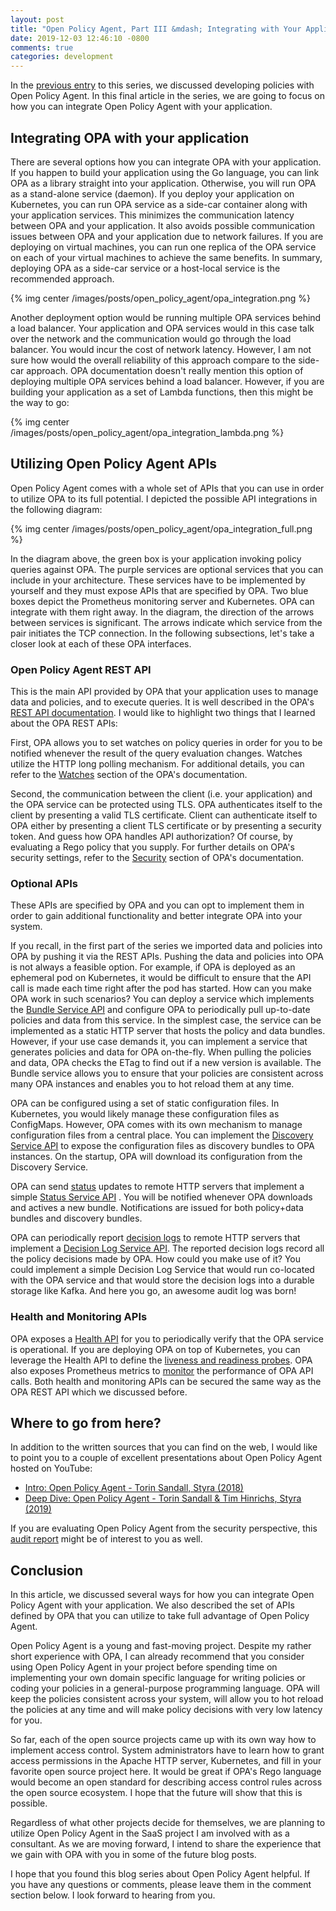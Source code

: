 ```yaml
---
layout: post
title: "Open Policy Agent, Part III &mdash; Integrating with Your Application"
date: 2019-12-03 12:46:10 -0800
comments: true
categories: development
---
```


In the [previous entry](/blog/2019/10/27/open-policy-agent-part-ii-developing-policies/) to this series, we discussed developing policies with Open Policy Agent. In this final article in the series, we are going to focus on how you can integrate Open Policy Agent with your application.

<!-- more -->

## Integrating OPA with your application

There are several options how you can integrate OPA with your application. If you happen to build your application using the Go language, you can link OPA as a library straight into your application. Otherwise, you will run OPA as a stand-alone service (daemon). If you deploy your application on Kubernetes, you can run OPA service as a side-car container along with your application services. This minimizes the communication latency between OPA and your application. It also avoids possible communication issues between OPA and your application due to network failures. If you are deploying on virtual machines, you can run one replica of the OPA service on each of your virtual machines to achieve the same benefits. In summary, deploying OPA as a side-car service or a host-local service is the recommended approach.

{% img center /images/posts/open_policy_agent/opa_integration.png %}

Another deployment option would be running multiple OPA services behind a load balancer. Your application and OPA services would in this case talk over the network and the communication would go through the load balancer. You would incur the cost of network latency. However, I am not sure how would the overall reliability of this approach compare to the side-car approach. OPA documentation doesn't really mention this option of deploying multiple OPA services behind a load balancer. However, if you are building your application as a set of Lambda functions, then this might be the way to go:

{% img center /images/posts/open_policy_agent/opa_integration_lambda.png %}

## Utilizing Open Policy Agent APIs

Open Policy Agent comes with a whole set of APIs that you can use in order to utilize OPA to its full potential. I depicted the possible API integrations in the following diagram:

{% img center /images/posts/open_policy_agent/opa_integration_full.png %}

In the diagram above, the green box is your application invoking policy queries against OPA. The purple services are optional services that you can include in your architecture. These services have to be implemented by yourself and they must expose APIs that are specified by OPA. Two blue boxes depict the Prometheus monitoring server and Kubernetes. OPA can integrate with them right away. In the diagram, the direction of the arrows between services is significant. The arrows indicate which service from the pair initiates the TCP connection. In the following subsections, let's take a closer look at each of these OPA interfaces.

###  Open Policy Agent REST API

This is the main API provided by OPA that your application uses to manage data and policies, and to execute queries. It is well described in the OPA's [REST API documentation](https://www.openpolicyagent.org/docs/latest/rest-api/). I would like to highlight two things that I learned about the OPA REST APIs:

First, OPA allows you to set watches on policy queries in order for you to be notified whenever the result of the query evaluation changes. Watches utilize the HTTP long polling mechanism. For additional details, you can refer to the [Watches](https://www.openpolicyagent.org/docs/latest/rest-api/#watches) section of the OPA's documentation.

Second, the communication between the client (i.e. your application) and the OPA service can be protected using TLS. OPA authenticates itself to the client by presenting a valid TLS certificate. Client can authenticate itself to OPA either by presenting a client TLS certificate or by presenting a security token. And guess how OPA handles API authorization? Of course, by evaluating a Rego policy that you supply. For further details on OPA's security settings, refer to the [Security](https://www.openpolicyagent.org/docs/latest/security/) section of OPA's documentation.

### Optional APIs

These APIs are specified by OPA  and you can opt to implement them in order to gain additional functionality and better integrate OPA into your system.

If you recall, in the first part of the series we imported data and policies into OPA by pushing it via the REST APIs. Pushing the data and policies into OPA is not always a feasible option. For example, if OPA is deployed as an ephemeral pod on Kubernetes, it would be difficult to ensure that the API call is made each time right after the pod has started.  How can you make OPA work in such scenarios? You can deploy a service which implements the [Bundle Service API](https://www.openpolicyagent.org/docs/latest/bundles/#bundle-service-api) and configure OPA to periodically pull up-to-date policies and data from this service. In the simplest case, the service can be implemented as a static HTTP server that hosts the policy and data bundles. However, if your use case demands it, you can implement a service that generates policies and data for OPA on-the-fly. When pulling the policies and data, OPA checks the ETag to find out if a new version is available. The Bundle service allows you to ensure that your policies are consistent across many OPA instances and enables you to hot reload them at any time.

OPA can be configured using a set of static configuration files. In Kubernetes, you would likely manage these configuration files as ConfigMaps. However, OPA comes with its own mechanism to manage configuration files from a central place. You can implement the [Discovery Service API](https://www.openpolicyagent.org/docs/latest/discovery/) to expose the configuration files as discovery bundles to OPA instances. On the startup, OPA will download its configuration from the Discovery Service.

OPA can send [status](https://www.openpolicyagent.org/docs/latest/status/) updates to remote HTTP servers that implement a simple [Status Service API](https://www.openpolicyagent.org/docs/latest/status/#status-service-api) . You will be notified whenever OPA downloads and actives a new bundle. Notifications are issued for both policy+data bundles and discovery bundles.

OPA can periodically report [decision logs](https://www.openpolicyagent.org/docs/latest/decision-logs/) to remote HTTP servers that implement a [Decision Log Service API](https://www.openpolicyagent.org/docs/latest/decision-logs/#decision-log-service-api). The reported decision logs record all the policy decisions made by OPA. How could you make use of it? You could implement a simple Decision Log Service that would run co-located with the OPA service and that would store the decision logs into a durable storage like Kafka. And here you go, an awesome audit log was born!

### Health and Monitoring APIs

OPA exposes a [Health API](https://www.openpolicyagent.org/docs/latest/rest-api/#health-api) for you to periodically verify that the OPA service is operational. If you are deploying OPA on top of Kubernetes,  you can leverage the Health API to define the [liveness and readiness probes](https://www.openpolicyagent.org/docs/latest/deployments/#readiness-and-liveness-probes). OPA also exposes Prometheus metrics to [monitor](https://www.openpolicyagent.org/docs/latest/monitoring/) the performance of OPA API calls. Both health and monitoring APIs can be secured the same way as the OPA REST API which we discussed before.

## Where to go from here?

In addition to the written sources that you can find on the web, I would like to point you to a couple of excellent presentations about Open Policy Agent hosted on YouTube:

* [Intro: Open Policy Agent - Torin Sandall, Styra (2018)](https://www.youtube.com/watch?v=CDDsjMOtJ-c)
* [Deep Dive: Open Policy Agent - Torin Sandall & Tim Hinrichs, Styra (2019)](https://www.youtube.com/watch?v=n94_FNhuzy4)

If you are evaluating Open Policy Agent from the security perspective, this [audit report](https://github.com/open-policy-agent/opa/blob/master/SECURITY_AUDIT.pdf) might be of interest to you as well.

## Conclusion

In this article, we discussed several ways for how you can integrate Open Policy Agent with your application. We also described the set of APIs defined by OPA that you can utilize to take full advantage of Open Policy Agent.

Open Policy Agent is a young and fast-moving project. Despite my rather short experience with OPA, I can already recommend that you consider using Open Policy Agent in your project before spending time on implementing your own domain specific language for writing policies or coding your policies in a general-purpose programming language. OPA will keep the policies consistent across your system, will allow you to hot reload the policies at any time and will make policy decisions with very low latency for you.

So far, each of the open source projects came up with its own way how to implement access control. System administrators have to learn how to grant access permissions in the Apache HTTP server, Kubernetes, and fill in your favorite open source project here. It would be great if OPA's Rego language would become an open standard for describing access control rules across the open source ecosystem. I hope that the future will show that this is possible.

Regardless of what other projects decide for themselves, we are planning to utilize Open Policy Agent in the SaaS project I am involved with as a consultant. As we are moving forward,  I intend to share the experience that we gain with OPA with you in some of the future blog posts.

I hope that you found this blog series about Open Policy Agent helpful. If you have any questions or comments, please leave them in the comment section below. I look forward to hearing from you.

